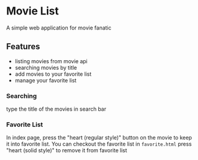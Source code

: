 # Movie List
A simple web application for movie fanatic

## Features
- listing movies from movie api
- searching movies by title
- add movies to your favorite list
- manage your favorite list

### Searching
type the title of the movies in search bar
### Favorite List
In index page, press the "heart (regular style)" button on the movie to keep it into favorite list.
You can checkout the favorite list in `favorite.html`
press "heart (solid style)" to remove it from favorite list